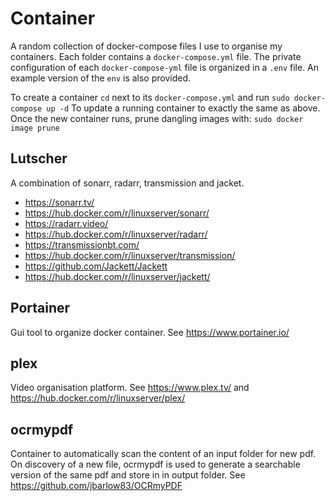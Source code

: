 # Container

A random collection of docker-compose files I use to organise my containers.
Each folder contains a `docker-compose.yml` file. The private configuration of
each `docker-compose-yml` file is organized in a `.env` file. An example version
of the `env` is also provided.

To create a container `cd` next to its `docker-compose.yml` and run `sudo docker-compose up -d` 
To update a running container to exactly the same as above. Once the new container runs, prune dangling images with: `sudo docker image prune` 

## Lutscher
A combination of sonarr, radarr, transmission and jacket.
- https://sonarr.tv/
- https://hub.docker.com/r/linuxserver/sonarr/
- https://radarr.video/
- https://hub.docker.com/r/linuxserver/radarr/
- https://transmissionbt.com/
- https://hub.docker.com/r/linuxserver/transmission/
- https://github.com/Jackett/Jackett
- https://hub.docker.com/r/linuxserver/jackett/

## Portainer
Gui tool to organize docker container. See https://www.portainer.io/

## plex
Video organisation platform. See https://www.plex.tv/ and
https://hub.docker.com/r/linuxserver/plex/

## ocrmypdf
Container to automatically scan the content of an input folder for new pdf. On discovery of a new file, ocrmypdf is used to generate a searchable version of the same pdf and store in in output folder. See https://github.com/jbarlow83/OCRmyPDF
